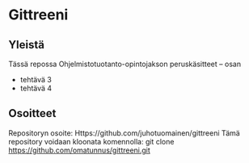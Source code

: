 # Gittreeni
## Yleistä
Tässä repossa Ohjelmistotuotanto-opintojakson peruskäsitteet – osan 
- tehtävä 3
- tehtävä 4

## Osoitteet
Repositoryn osoite: Https://github.com/juhotuomainen/gittreeni
Tämä repository voidaan kloonata komennolla:
git clone https://github.com/omatunnus/gittreeni.git
